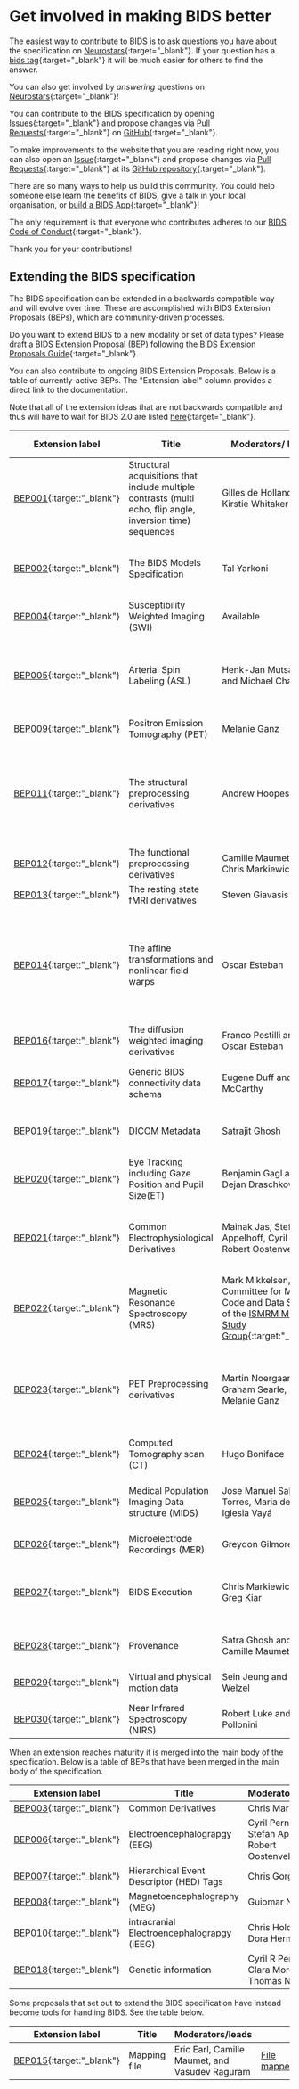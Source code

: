 ---
---

# Get involved in making BIDS better

The easiest way to contribute to BIDS is to ask questions you have about
the specification on [Neurostars](https://neurostars.org){:target="_blank"}. If your
question has a [bids tag](https://neurostars.org/search?q=tags%3Abids){:target="_blank"}
it will be much easier for others to find the answer.

You can also get involved by _answering_ questions on
[Neurostars](https://neurostars.org/search?q=tags%3Abids){:target="_blank"}!

You can contribute to the BIDS specification by opening
[Issues](https://github.com/bids-standard/bids-specification/issues){:target="_blank"} and
propose changes via [Pull
Requests](https://github.com/bids-standard/bids-specification/pulls){:target="_blank"} on
[GitHub](https://github.com/bids-standard/bids-specification){:target="_blank"}.

To make improvements to the website that you are reading right now, you
can also open an
[Issue](https://github.com/bids-standard/bids-website/issues){:target="_blank"} and
propose changes via [Pull
Requests](https://github.com/bids-standard/bids-website/pulls){:target="_blank"} at its
[GitHub repository](https://github.com/bids-standard/bids-website){:target="_blank"}.

There are so many ways to help us build this community.
You could help someone else learn the benefits of BIDS, give a talk in
your local organisation, or [build a BIDS
App](https://bids-apps.neuroimaging.io/){:target="_blank"}!

The only requirement is that everyone who contributes adheres to our
[BIDS Code of Conduct](code_of_conduct){:target="_blank"}.

Thank you for your contributions!

## Extending the BIDS specification

The BIDS specification can be extended in a backwards compatible way and
will evolve over time. These are accomplished with BIDS Extension
Proposals (BEPs), which are community-driven processes.

Do you want to extend BIDS to a new modality or set of data types?
Please draft a BIDS Extension Proposal (BEP) following the [BIDS
Extension Proposals
Guide](https://docs.google.com/document/d/1pWmEEY-1-WuwBPNy5tDAxVJYQ9Een4hZJM06tQZg8X4){:target="_blank"}.  

You can also contribute to ongoing BIDS Extension Proposals. Below is a
table of currently-active BEPs. The "Extension label" column provides a
direct link to the documentation.

Note that all of the extension ideas that are not backwards compatible and thus
will have to wait for BIDS 2.0 are listed
[here](https://docs.google.com/document/d/1LEgsMiisGDe1Gv-hBp1EcLmoz7AlKj6VYULUgDD3Zdw){:target="_blank"}.

| Extension label                                                 | Title                                                                                                      | Moderators/ leads                                             | Summary                                                                                                                                                                                                                                   | Blocking point(s)                                                                      |
| --------------------------------------------------------------- | ---------------------------------------------------------------------------------------------------------- | ------------------------------------------------------------- | ----------------------------------------------------------------------------------------------------------------------------------------------------------------------------------------------------------------------------------------- | -------------------------------------------------------------------------------------- |
| [BEP001](https://bids.neuroimaging.io/bep001){:target:"_blank"} | Structural acquisitions that include multiple contrasts (multi echo, flip angle, inversion time) sequences | Gilles de Hollander and Kirstie Whitaker                      | BEP has been [submitted as a pull request](https://github.com/bids-standard/bids-specification/pull/508){:target:"_blank"}.                                                                                                                                                                                    | None.                             |
| [BEP002](https://bids.neuroimaging.io/bep002){:target:"_blank"} | The BIDS Models Specification                                                                              | Tal Yarkoni                                                   | Recently went through and removed several sections.                                                                                                                           | Resolving remaining comments and adding examples.                                 |
| [BEP004](https://bids.neuroimaging.io/bep004){:target:"_blank"} | Susceptibility Weighted Imaging (SWI)                                                                      | Available                                                     | Looking for a new leader.                                                                                                                                                                                                                 | Searching for a new leader.                                                            |
| [BEP005](https://bids.neuroimaging.io/bep005){:target:"_blank"} | Arterial Spin Labeling (ASL)                                                                               | Henk-Jan Mutsaerts and Michael Chappell                       | BEP is close to being submitted as a pull request. Nearly completed with a [working validator](https://github.com/marcocastellaro/bids-validator/tree/bep005_asl){:target:"_blank"} and finishing the manuscript.                                                                                            | None.                                                                                  |
| [BEP009](https://bids.neuroimaging.io/bep009){:target:"_blank"} | Positron Emission Tomography (PET)                                                                         | Melanie Ganz                                                  | BEP is close to being submitted as a pull request.                                                                                                                       | None.                                                                                  |
| [BEP011](https://bids.neuroimaging.io/bep011){:target:"_blank"} | The structural preprocessing derivatives                                                                   | Andrew Hoopes                                                 | Have finalized the surface-based and volumetric overlays (and stats), differentiate between discrete and probabilistic segmentation. The next step for this BEP is standardizing the universal look-up table and characterizing surfaces. | None.                                                                                  |
| [BEP012](https://bids.neuroimaging.io/bep012){:target:"_blank"} | The functional preprocessing derivatives                                                                   | Camille Maumet and Chris Markiewicz                           |                                                                                                                                                                                                                                           | None.                                                                                  |
| [BEP013](https://bids.neuroimaging.io/bep013){:target:"_blank"} | The resting state fMRI derivatives                                                                         | Steven Giavasis                                               | Merged into BEP012.                                                                                                                                                                                                                        | None.                                                                                  |
| [BEP014](https://bids.neuroimaging.io/bep014){:target:"_blank"} | The affine transformations and nonlinear field warps                                                       | Oscar Esteban                                                 | A new file format (X5) to store spatial transforms is being created, and a draft proposal has been discussed under the scope of this BEP. [There is a software prototype](https://osf.io/8aq7b/){:target:"_blank"} demonstrating the implementation of this BEP.                           | In progress.                                                                           |
| [BEP016](https://bids.neuroimaging.io/bep016){:target:"_blank"} | The diffusion weighted imaging derivatives                                                                 | Franco Pestilli and Oscar Esteban                             | Being discussed in a [GitHub repository](https://github.com/bids-standard/bids-bep016){:target:"_blank"}.                                                                                                                                  |                                                                                        |
| [BEP017](https://bids.neuroimaging.io/bep017){:target:"_blank"} | Generic BIDS connectivity data schema                                                                      | Eugene Duff and Paul McCarthy                                 | This BEP is searching for a reviewer with fresh eyes that understands the scope of this BEP.                                                                                                                                              | None.                                                                                  |
| [BEP019](https://bids.neuroimaging.io/bep019){:target:"_blank"} | DICOM Metadata                                                                                             | Satrajit Ghosh                                                | Not active - perhaps this is in the 20% of use cases. Could be a NIDM extension rather than in BIDS.                                                                                                                                      | None.                                                                                  |
| [BEP020](https://bids.neuroimaging.io/bep020){:target:"_blank"} | Eye Tracking including Gaze Position and Pupil Size(ET)                                                    | Benjamin Gagl and Dejan Draschkow                             | Nearly complete.                                                                                                                                                                                                                          | None.                                                                                  |
| [BEP021](https://bids.neuroimaging.io/bep021){:target:"_blank"} | Common Electrophysiological Derivatives                                                                    | Mainak Jas, Stefan Appelhoff, Cyril Pernet, Robert Oostenveld | Conducted a [community survey](https://github.com/bids-standard/bep021/tree/master/community_survey){:target:"_blank"}   to evaluate which derivatives are the most sought after. Discussions held in a [GitHub repository](https://github.com/bids-standard/bep021){:target:"_blank"}              |             |
| [BEP022](https://bids.neuroimaging.io/bep022){:target:"_blank"} | Magnetic Resonance Spectroscopy (MRS)                                                                      | Mark Mikkelsen, Committee for MRS Code and Data Sharing of the [ISMRM MRS Study Group](https://www.ismrm.org/study-groups/mr-spectroscopy/){:target:"_blank"}                                                    | [Group discussions](https://forum.mrshub.org/t/bids-for-spectroscopy/83){:target:"_blank"} underway                                                                                                                                                                  |                                                                                        |
| [BEP023](https://bids.neuroimaging.io/bep023){:target:"_blank"} | PET Preprocessing derivatives                                                                              | Martin Noergaard, Graham Searle, Melanie Ganz                 | Work is paused until BEP009 manuscript has been submitted/accepted.                                                                                                                                                                       | A blocking item is the need for more contributors, especially from senior PET experts. |
| [BEP024](https://bids.neuroimaging.io/bep024){:target:"_blank"} | Computed Tomography scan (CT)                                                                              | Hugo Boniface                                                 | Lead seeking more contributors and experts.                                                                                                                                                                    | None.                                                                                  |
| [BEP025](https://bids.neuroimaging.io/bep025){:target:"_blank"} | Medical Population Imaging Data structure (MIDS)                                                           | Jose Manuel Saborit Torres, Maria de la Iglesia Vayá          | Preparing to submit the preprint. Recently [published a preprint](https://arxiv.org/abs/2006.01174){:target:"_blank"} describing a use case of this BEP.                                                                                                                | None.                                                                                  |
| [BEP026](https://bids.neuroimaging.io/bep026){:target:"_blank"} | Microelectrode Recordings (MER)                                                                            | Greydon Gilmore                                               | Active effort. Looking for thoughts and contributions.                                                                                                                                                                                     | None.                                                                                  |
| [BEP027](https://bids.neuroimaging.io/bep027){:target:"_blank"} | BIDS Execution                                                                                             | Chris Markiewicz and Greg Kiar                                | Partial draft seeking community input and fleshing out of some details. Examples and tooling should be available prior to release to demonstrate viability.                                                                                | None.                                                                                  |
| [BEP028](https://bids.neuroimaging.io/bep028){:target:"_blank"} | Provenance                                                                                                 | Satra Ghosh and Camille Maumet                                | new BEP, actively looking for contributors and community input.                                                                                                                                                                           | None.                                                                                  |
| [BEP029](https://bids.neuroimaging.io/bep029){:target:"_blank"} | Virtual and physical motion data                                                                           | Sein Jeung and Julius Welzel                                  | new BEP, actively looking for contributors and community input.                                                                                                                                                                           | None.                                                                                  |
| [BEP030](https://bids.neuroimaging.io/bep030){:target:"_blank"} | Near Infrared Spectroscopy (NIRS)                                                                          | Robert Luke and Luca Pollonini                                | new BEP, actively looking for contributors and community input.                                                                                                                                                                           | None.                                                                                  |

When an extension reaches maturity it is merged into the main body of
the specification.  Below is a table of BEPs that have been merged in
the main body of the specification.

| Extension label                                                 | Title                                      | Moderators/leads                                  |
| --------------------------------------------------------------- | ------------------------------------------ | ------------------------------------------------- |
| [BEP003](https://bids.neuroimaging.io/bep003){:target:"_blank"} | Common Derivatives                         | Chris Markiewicz                                 |
| [BEP006](https://bids.neuroimaging.io/bep006){:target:"_blank"} | Electroencephalograpgy (EEG)               | Cyril Pernet, Stefan Appelhoff, Robert Oostenveld |
| [BEP007](https://bids.neuroimaging.io/bep007){:target:"_blank"} | Hierarchical Event Descriptor (HED) Tags   | Chris Gorgolewski                                 |
| [BEP008](https://bids.neuroimaging.io/bep008){:target:"_blank"} | Magnetoencephalography (MEG)               | Guiomar Niso                                      |
| [BEP010](https://bids.neuroimaging.io/bep010){:target:"_blank"} | intracranial Electroencephalograpgy (iEEG) | Chris Holdgraf, Dora Hermes                       |
| [BEP018](https://bids.neuroimaging.io/bep018){:target:"_blank"} | Genetic information                        | Cyril R Pernet, Clara Moreau, Thomas Nichols      |

Some proposals that set out to extend the BIDS specification have instead become tools for handling BIDS. See the table below.

| Extension label                                                 | Title        | Moderators/leads                               | Tool name                                                                 |
| --------------------------------------------------------------- | ------------ | ---------------------------------------------- | ------------------------------------------------------------------------- |
| [BEP015](https://bids.neuroimaging.io/bep015){:target:"_blank"} | Mapping file | Eric Earl, Camille Maumet, and Vasudev Raguram | [File mapper](https://github.com/DCAN-Labs/file-mapper){:target:"_blank"} |
